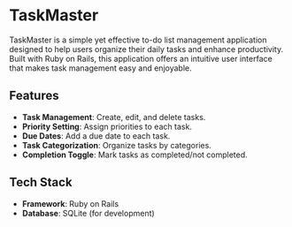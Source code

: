 # TaskMaster

TaskMaster is a simple yet effective to-do list management application designed to help users organize their daily tasks and enhance productivity. Built with Ruby on Rails, this application offers an intuitive user interface that makes task management easy and enjoyable.

## Features

- **Task Management**: Create, edit, and delete tasks.
- **Priority Setting**: Assign priorities to each task.
- **Due Dates**: Add a due date to each task.
- **Task Categorization**: Organize tasks by categories.
- **Completion Toggle**: Mark tasks as completed/not completed.

## Tech Stack

- **Framework**: Ruby on Rails
- **Database**: SQLite (for development)
